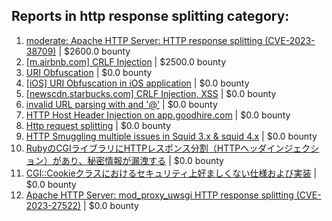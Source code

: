 ## Reports in http response splitting category:
1. [moderate: Apache HTTP Server: HTTP response splitting (CVE-2023-38709)](https://hackerone.com/reports/2585373) | $2600.0 bounty
2. [[m.airbnb.com] CRLF Injection](https://hackerone.com/reports/197279) | $2500.0 bounty
3. [URI Obfuscation](https://hackerone.com/reports/175529) | $0.0 bounty
4. [[iOS] URI Obfuscation in iOS application](https://hackerone.com/reports/176159) | $0.0 bounty
5. [[newscdn.starbucks.com] CRLF Injection, XSS](https://hackerone.com/reports/192749) | $0.0 bounty
6. [invalid URL parsing with and '@'](https://hackerone.com/reports/184881) | $0.0 bounty
7. [HTTP Host Header Injection on app.goodhire.com](https://hackerone.com/reports/277354) | $0.0 bounty
8. [Http request splitting](https://hackerone.com/reports/409943) | $0.0 bounty
9. [HTTP Smuggling multiple issues in Squid 3.x & squid 4.x](https://hackerone.com/reports/758445) | $0.0 bounty
10. [RubyのCGIライブラリにHTTPレスポンス分割（HTTPヘッダインジェクション）があり、秘密情報が漏洩する](https://hackerone.com/reports/1204695) | $0.0 bounty
11. [CGI::Cookieクラスにおけるセキュリティ上好ましくない仕様および実装](https://hackerone.com/reports/1204977) | $0.0 bounty
12. [Apache HTTP Server: mod_proxy_uwsgi HTTP response splitting (CVE-2023-27522)](https://hackerone.com/reports/1910810) | $0.0 bounty